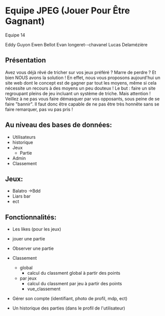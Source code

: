 

# Equipe JPEG (Jouer Pour Être Gagnant)

Equipe 14

Eddy Guyon
Ewen Bellot
Evan longeret--chavanel
Lucas Delamézière

## Présentation

Avez vous déjà rêvé de tricher sur vos jeux préféré ? Marre de perdre ? 
Et bien NOUS avons la solution ! 
En effet, nous vous proposons aujourd'hui un site web dont le concept est de gagner par tout les moyens, même si cela nécessite un recours à des moyens un peu douteux !
Le but : faire un site regroupant pleins de jeu incluant un système de triche. Mais attention ! Veillez à ne pas vous faire démasquer par vos opposants, sous peine de se faire "bannir". Il faut donc être capable de ne pas être très honnête sans se faire remarquer, pas vu pas pris ! 

## Au niveau des bases de données:
- Utilisateurs
- historique
- Jeux
    - Partie
- Admin
- Classement

## Jeux:
- Balatro ->Bdd
- Liars bar 
- ect

## Fonctionnalités:
- Les likes (pour les jeux)
- jouer une partie
- Observer une partie

- Classement
    - global
        - calcul du classment global à partir des points
    - par jeux
        - calcul du classment par jeu à partir des points
        - vue_classement

- Gérer son compte (identifiant, photo de profil, mdp, ect)
- Un historique des parties (dans le profil de l'utilisateur)
